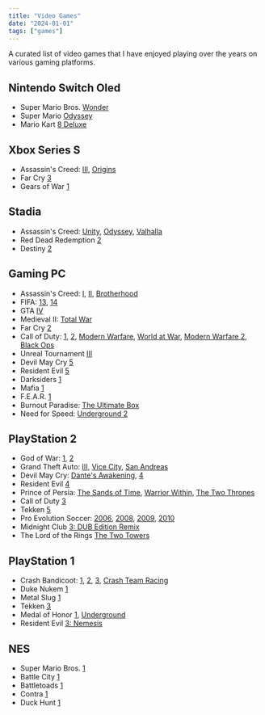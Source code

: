 ```yaml
---
title: "Video Games"
date: "2024-01-01"
tags: ["games"]
---
```


A curated list of video games that I have enjoyed playing over the years on various gaming platforms.

## Nintendo Switch Oled

- Super Mario Bros. [Wonder](https://en.wikipedia.org/wiki/Super_Mario_Bros._Wonder)
- Super Mario [Odyssey](https://en.wikipedia.org/wiki/Super_Mario_Odyssey)
- Mario Kart [8 Deluxe](https://en.wikipedia.org/wiki/Mario_Kart_8#Mario_Kart_8_Deluxe)

## Xbox Series S

- Assassin's Creed: [III](https://en.wikipedia.org/wiki/Assassin%27s_Creed_III), [Origins](https://en.wikipedia.org/wiki/Assassin%27s_Creed_Origins)
- Far Cry [3](https://en.wikipedia.org/wiki/Far_Cry_3)
- Gears of War [1](<https://en.wikipedia.org/wiki/Gears_of_War_(video_game)>)

## Stadia

- Assassin's Creed: [Unity](https://en.wikipedia.org/wiki/Assassin%27s_Creed_Unity), [Odyssey](https://en.wikipedia.org/wiki/Assassin%27s_Creed_Odyssey), [Valhalla](https://en.wikipedia.org/wiki/Assassin%27s_Creed_Valhalla)
- Red Dead Redemption [2](https://en.wikipedia.org/wiki/Red_Dead_Redemption_2)
- Destiny [2](https://en.wikipedia.org/wiki/Destiny_2)

## Gaming PC

- Assassin's Creed: [I](<https://en.wikipedia.org/wiki/Assassin%27s_Creed_(video_game)>), [II](https://en.wikipedia.org/wiki/Assassin%27s_Creed_II), [Brotherhood](https://en.wikipedia.org/wiki/Assassin%27s_Creed:_Brotherhood)
- FIFA: [13](https://en.wikipedia.org/wiki/FIFA_13), [14](https://en.wikipedia.org/wiki/FIFA_14)
- GTA [IV](https://en.wikipedia.org/wiki/Grand_Theft_Auto_IV)
- Medieval II: [Total War](https://en.wikipedia.org/wiki/Medieval_II:_Total_War)
- Far Cry [2](https://en.wikipedia.org/wiki/Far_Cry_2)
- Call of Duty: [1](<https://en.wikipedia.org/wiki/Call_of_Duty_(video_game)>), [2](https://en.wikipedia.org/wiki/Call_of_Duty_2), [Modern Warfare](https://en.wikipedia.org/wiki/Call_of_Duty_4:_Modern_Warfare), [World at War](https://en.wikipedia.org/wiki/Call_of_Duty:_World_at_War), [Modern Warfare 2](https://en.wikipedia.org/wiki/Call_of_Duty:_Modern_Warfare_2), [Black Ops](https://en.wikipedia.org/wiki/Call_of_Duty:_Black_Ops)
- Unreal Tournament [III](https://en.wikipedia.org/wiki/Unreal_Tournament_3)
- Devil May Cry [5](https://en.wikipedia.org/wiki/Devil_May_Cry_5)
- Resident Evil [5](https://en.wikipedia.org/wiki/Resident_Evil_5)
- Darksiders [1](<https://en.wikipedia.org/wiki/Darksiders_(video_game)>)
- Mafia [1](<https://en.wikipedia.org/wiki/Mafia_(video_game)>)
- F.E.A.R. [1](<https://en.wikipedia.org/wiki/F.E.A.R._(video_game)>)
- Burnout Paradise: [The Ultimate Box](https://en.wikipedia.org/wiki/Burnout_Paradise)
- Need for Speed: [Underground 2](https://en.wikipedia.org/wiki/Need_for_Speed:_Underground_2)

## PlayStation 2

- God of War: [1](<https://en.wikipedia.org/wiki/God_of_War_(2005_video_game)>), [2](https://en.wikipedia.org/wiki/God_of_War_II)
- Grand Theft Auto: [III](https://en.wikipedia.org/wiki/Grand_Theft_Auto_III), [Vice City](https://en.wikipedia.org/wiki/Grand_Theft_Auto:_Vice_City), [San Andreas](https://en.wikipedia.org/wiki/Grand_Theft_Auto:_San_Andreas)
- Devil May Cry: [Dante's Awakening](https://en.wikipedia.org/wiki/Devil_May_Cry_3:_Dante%27s_Awakening), [4](https://en.wikipedia.org/wiki/Devil_May_Cry_4)
- Resident Evil [4](https://en.wikipedia.org/wiki/Resident_Evil_4)
- Prince of Persia: [The Sands of Time](https://en.wikipedia.org/wiki/Prince_of_Persia:_The_Sands_of_Time), [Warrior Within](https://en.wikipedia.org/wiki/Prince_of_Persia:_Warrior_Within), [The Two Thrones](https://en.wikipedia.org/wiki/Prince_of_Persia:_The_Two_Thrones)
- Call of Duty [3](https://en.wikipedia.org/wiki/Call_of_Duty_3)
- Tekken [5](https://en.wikipedia.org/wiki/Tekken_5)
- Pro Evolution Soccer: [2006](https://en.wikipedia.org/wiki/Pro_Evolution_Soccer_6), [2008](https://en.wikipedia.org/wiki/Pro_Evolution_Soccer_2008), [2009](https://en.wikipedia.org/wiki/Pro_Evolution_Soccer_2009), [2010](https://en.wikipedia.org/wiki/Pro_Evolution_Soccer_2010)
- Midnight Club [3: DUB Edition Remix](https://en.wikipedia.org/wiki/Midnight_Club_3:_Dub_Edition#Midnight_Club_3:_Dub_Edition_Remix)
- The Lord of the Rings [The Two Towers](<https://en.wikipedia.org/wiki/The_Lord_of_the_Rings:_The_Two_Towers_(video_game)>)

## PlayStation 1

- Crash Bandicoot: [1](<https://en.wikipedia.org/wiki/Crash_Bandicoot_(video_game)>), [2](https://en.wikipedia.org/wiki/Crash_Bandicoot_2:_Cortex_Strikes_Back), [3](https://en.wikipedia.org/wiki/Crash_Bandicoot:_Warped), [Crash Team Racing](https://en.wikipedia.org/wiki/Crash_Team_Racing)
- Duke Nukem [1](https://en.wikipedia.org/wiki/Duke_Nukem)
- Metal Slug [1](<https://en.wikipedia.org/wiki/Metal_Slug_(1996_video_game)>)
- Tekken [3](https://en.wikipedia.org/wiki/Tekken_3)
- Medal of Honor [1](<https://en.wikipedia.org/wiki/Medal_of_Honor_(1999_video_game)>),
  [Underground](https://en.wikipedia.org/wiki/Medal_of_Honor:_Underground)
- Resident Evil [3: Nemesis](https://en.wikipedia.org/wiki/Resident_Evil_3:_Nemesis)

## NES

- Super Mario Bros. [1](https://en.wikipedia.org/wiki/Super_Mario_Bros.)
- Battle City [1](https://en.wikipedia.org/wiki/Battle_City)
- Battletoads [1](<https://en.wikipedia.org/wiki/Battletoads_(video_game)>)
- Contra [1](<https://en.wikipedia.org/wiki/Contra_(video_game)>)
- Duck Hunt [1](https://en.wikipedia.org/wiki/Duck_Hunt)
